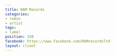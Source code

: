 ```yaml
---
title: RAM Records
categories:
- radio
- artist
tags:
- label
position: 150
facebook: https://www.facebook.com/RAMrecordsltd
layout: client
---
```


